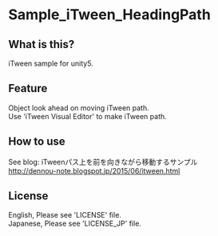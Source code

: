 # Sample_iTween_HeadingPath

## What is this?

iTween sample for unity5.    

## Feature

Object look ahead on moving iTween path.    
Use 'iTween Visual Editor' to make iTween path.    


## How to use

See blog: iTweenパス上を前を向きながら移動するサンプル   
http://dennou-note.blogspot.jp/2015/06/itween.html  


## License

English, Please see 'LICENSE' file.  
Japanese, Please see 'LICENSE_JP' file.  

